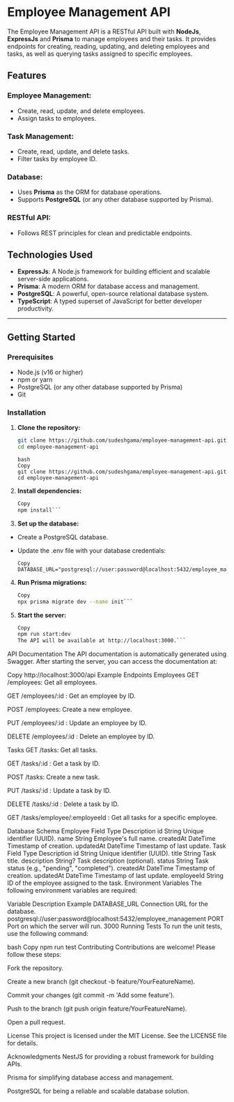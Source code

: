 # Employee Management API

The Employee Management API is a RESTful API built with **NodeJs**, **ExpressJs** and **Prisma** to manage employees and their tasks. It provides endpoints for creating, reading, updating, and deleting employees and tasks, as well as querying tasks assigned to specific employees.

## Features

### Employee Management:

- Create, read, update, and delete employees.
- Assign tasks to employees.

### Task Management:

- Create, read, update, and delete tasks.
- Filter tasks by employee ID.

### Database:

- Uses **Prisma** as the ORM for database operations.
- Supports **PostgreSQL** (or any other database supported by Prisma).

### RESTful API:

- Follows REST principles for clean and predictable endpoints.

## Technologies Used

- **ExpressJs**: A Node.js framework for building efficient and scalable server-side applications.
- **Prisma**: A modern ORM for database access and management.
- **PostgreSQL**: A powerful, open-source relational database system.
- **TypeScript**: A typed superset of JavaScript for better developer productivity.

---

## Getting Started

### Prerequisites

- Node.js (v16 or higher)
- npm or yarn
- PostgreSQL (or any other database supported by Prisma)
- Git

### Installation

1. **Clone the repository:**

   ```bash
   git clone https://github.com/sudeshgama/employee-management-api.git
   cd employee-management-api
   ```

   ```
   bash
   Copy
   git clone https://github.com/sudeshgama/employee-management-api.git
   cd employee-management-api
   ```

2. **Install dependencies:**

   ````bash
   Copy
   npm install```

   ````

3. **Set up the database:**

- Create a PostgreSQL database.

- Update the .env file with your database credentials:

  ```env
  Copy
  DATABASE_URL="postgresql://user:password@localhost:5432/employee_management"``
  ```

4. **Run Prisma migrations:**

   ````bash
   Copy
   npx prisma migrate dev --name init```

   ````

5. **Start the server:**

   ````bash
   Copy
   npm run start:dev
   The API will be available at http://localhost:3000.```
   ````

API Documentation
The API documentation is automatically generated using Swagger. After starting the server, you can access the documentation at:

Copy
http://localhost:3000/api
Example Endpoints
Employees
GET /employees: Get all employees.

GET /employees/:id : Get an employee by ID.

POST /employees: Create a new employee.

PUT /employees/:id : Update an employee by ID.

DELETE /employees/:id : Delete an employee by ID.

Tasks
GET /tasks: Get all tasks.

GET /tasks/:id : Get a task by ID.

POST /tasks: Create a new task.

PUT /tasks/:id : Update a task by ID.

DELETE /tasks/:id : Delete a task by ID.

GET /tasks/employee/:employeeId : Get all tasks for a specific employee.

Database Schema
Employee
Field Type Description
id String Unique identifier (UUID).
name String Employee's full name.
createdAt DateTime Timestamp of creation.
updatedAt DateTime Timestamp of last update.
Task
Field Type Description
id String Unique identifier (UUID).
title String Task title.
description String? Task description (optional).
status String Task status (e.g., "pending", "completed").
createdAt DateTime Timestamp of creation.
updatedAt DateTime Timestamp of last update.
employeeId String ID of the employee assigned to the task.
Environment Variables
The following environment variables are required:

Variable Description Example
DATABASE_URL Connection URL for the database. postgresql://user:password@localhost:5432/employee_management
PORT Port on which the server will run. 3000
Running Tests
To run the unit tests, use the following command:

bash
Copy
npm run test
Contributing
Contributions are welcome! Please follow these steps:

Fork the repository.

Create a new branch (git checkout -b feature/YourFeatureName).

Commit your changes (git commit -m 'Add some feature').

Push to the branch (git push origin feature/YourFeatureName).

Open a pull request.

License
This project is licensed under the MIT License. See the LICENSE file for details.

Acknowledgments
NestJS for providing a robust framework for building APIs.

Prisma for simplifying database access and management.

PostgreSQL for being a reliable and scalable database solution.
